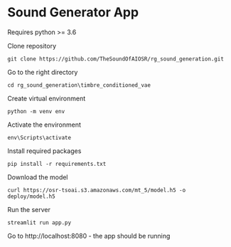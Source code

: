 # Sound Generator App

Requires python >= 3.6

Clone repository

`git clone https://github.com/TheSoundOfAIOSR/rg_sound_generation.git`

Go to the right directory

`cd rg_sound_generation\timbre_conditioned_vae`

Create virtual environment

`python -m venv env`

Activate the environment

`env\Scripts\activate`

Install required packages

`pip install -r requirements.txt`

Download the model

`curl https://osr-tsoai.s3.amazonaws.com/mt_5/model.h5 -o deploy/model.h5`

Run the server

`streamlit run app.py`

Go to http://localhost:8080 - the app should be running
